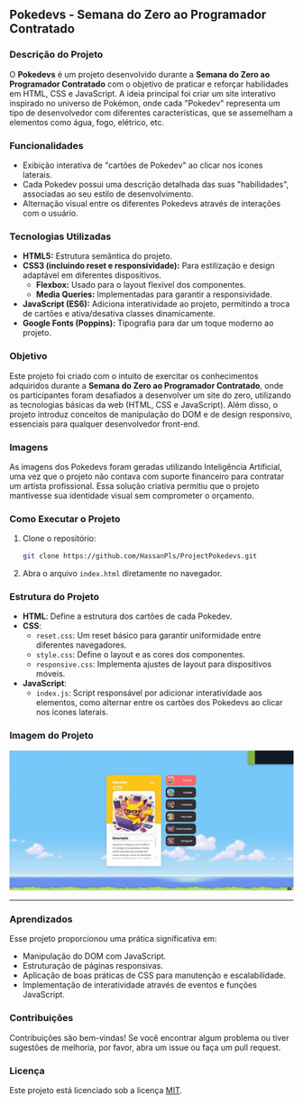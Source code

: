 ## Pokedevs - Semana do Zero ao Programador Contratado

### Descrição do Projeto

O **Pokedevs** é um projeto desenvolvido durante a **Semana do Zero ao Programador Contratado** com o objetivo de praticar e reforçar habilidades em HTML, CSS e JavaScript. A ideia principal foi criar um site interativo inspirado no universo de Pokémon, onde cada "Pokedev" representa um tipo de desenvolvedor com diferentes características, que se assemelham a elementos como água, fogo, elétrico, etc.

### Funcionalidades

- Exibição interativa de "cartões de Pokedev" ao clicar nos ícones laterais.
- Cada Pokedev possui uma descrição detalhada das suas "habilidades", associadas ao seu estilo de desenvolvimento.
- Alternação visual entre os diferentes Pokedevs através de interações com o usuário.

### Tecnologias Utilizadas

- **HTML5:** Estrutura semântica do projeto.
- **CSS3 (incluindo reset e responsividade):** Para estilização e design adaptável em diferentes dispositivos.
  - **Flexbox:** Usado para o layout flexível dos componentes.
  - **Media Queries:** Implementadas para garantir a responsividade.
- **JavaScript (ES6):** Adiciona interatividade ao projeto, permitindo a troca de cartões e ativa/desativa classes dinamicamente.
- **Google Fonts (Poppins):** Tipografia para dar um toque moderno ao projeto.

### Objetivo

Este projeto foi criado com o intuito de exercitar os conhecimentos adquiridos durante a **Semana do Zero ao Programador Contratado**, onde os participantes foram desafiados a desenvolver um site do zero, utilizando as tecnologias básicas da web (HTML, CSS e JavaScript). Além disso, o projeto introduz conceitos de manipulação do DOM e de design responsivo, essenciais para qualquer desenvolvedor front-end.

### Imagens
As imagens dos Pokedevs foram geradas utilizando Inteligência Artificial, uma vez que o projeto não contava com suporte financeiro para contratar um artista profissional. Essa solução criativa permitiu que o projeto mantivesse sua identidade visual sem comprometer o orçamento.

### Como Executar o Projeto

1. Clone o repositório:
   ```bash
   git clone https://github.com/HassanPls/ProjectPokedevs.git
   ```

2. Abra o arquivo `index.html` diretamente no navegador.

### Estrutura do Projeto

- **HTML**: Define a estrutura dos cartões de cada Pokedev.
- **CSS**:
  - `reset.css`: Um reset básico para garantir uniformidade entre diferentes navegadores.
  - `style.css`: Define o layout e as cores dos componentes.
  - `responsive.css`: Implementa ajustes de layout para dispositivos móveis.
- **JavaScript**:
  - `index.js`: Script responsável por adicionar interatividade aos elementos, como alternar entre os cartões dos Pokedevs ao clicar nos ícones laterais.

### Imagem do Projeto

![Pokedevs Preview](https://raw.githubusercontent.com/HassanPls/ProjectPokedevs/refs/heads/main/Project.gif?token=GHSAT0AAAAAACYVDFFS5PV3EFCVE6EO3GGGZYPEJQA)

---

### Aprendizados

Esse projeto proporcionou uma prática significativa em:
- Manipulação do DOM com JavaScript.
- Estruturação de páginas responsivas.
- Aplicação de boas práticas de CSS para manutenção e escalabilidade.
- Implementação de interatividade através de eventos e funções JavaScript.

### Contribuições

Contribuições são bem-vindas! Se você encontrar algum problema ou tiver sugestões de melhoria, por favor, abra um issue ou faça um pull request.

### Licença

Este projeto está licenciado sob a licença [MIT](https://opensource.org/licenses/MIT).
